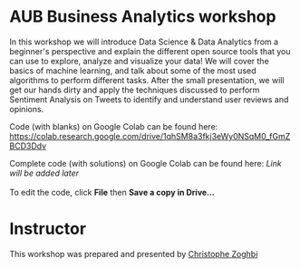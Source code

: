 # AUB Business Analytics workshop

In this workshop we will introduce Data Science & Data Analytics from a beginner's perspective and explain the different open source tools that you can use to explore, analyze and visualize your data! We will cover the basics of machine learning, and talk about some of the most used algorithms to perform different tasks. After the small presentation, we will get our hands dirty and apply the techniques discussed to perform Sentiment Analysis on Tweets to identify and understand user reviews and opinions. 

Code (with blanks) on Google Colab can be found here: https://colab.research.google.com/drive/1qhSM8a3fkj3eWy0NSqM0_fGmZBCD3Ddv

Complete code (with solutions) on Google Colab can be found here: *Link will be added later*
<br />
<br />
To edit the code, click **File** then **Save a copy in Drive…** <br />

# Instructor
This workshop was prepared and presented by [Christophe Zoghbi](https://www.linkedin.com/in/christophezoghbi/)

